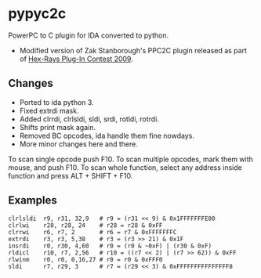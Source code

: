 # pypyc2c
PowerPC to C plugin for IDA converted to python.
- Modified version of Zak Stanborough's PPC2C plugin released as part of [Hex-Rays Plug-In Contest 2009](https://www.hex-rays.com/contests/2009/).

Changes
-------

- Ported to ida python 3.
- Fixed extrdi mask.
- Added clrrdi, clrlsldi, sldi, srdi, rotldi, rotrdi.
- Shifts print mask again.
- Removed BC opcodes, ida handle them fine nowdays.
- More minor changes here and there.

To scan single opcode push F10.
To scan multiple opcodes, mark them with mouse, and push F10.
To scan whole function, select any address inside function and press ALT + SHIFT + F10.

Examples
--------

    clrlsldi  r9, r31, 32,9   # r9 = (r31 << 9) & 0x1FFFFFFFE00
    clrlwi    r28, r28, 24    # r28 = r28 & 0xFF
    clrrwi    r6, r7, 2       # r6 = r7 & 0xFFFFFFFC
    extrdi    r3, r3, 5,38    # r3 = (r3 >> 21) & 0x1F
    insrdi    r0, r30, 4,60   # r0 = (r0 & ~0xF) | (r30 & 0xF)
    rldicl    r10, r7, 2,56   # r10 = ((r7 << 2) | (r7 >> 62)) & 0xFF
    rlwinm    r0, r0, 0,16,27 # r0 = r0 & 0xFFF0
    sldi      r7, r29, 3      # r7 = (r29 << 3) & 0xFFFFFFFFFFFFFFF8
